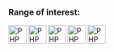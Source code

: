 ### Range of interest:
<img align="left" alt="PHP" width="36px" src="https://cdn.jsdelivr.net/gh/devicons/devicon/icons/php/php-plain.svg" />
<img align="left" alt="PHP" width="36px" src="https://cdn.jsdelivr.net/gh/devicons/devicon/icons/laravel/laravel-plain-wordmark.svg" />
<img align="left" alt="PHP" width="36px" src="https://cdn.jsdelivr.net/gh/devicons/devicon/icons/mysql/mysql-plain-wordmark.svg" />
<img align="left" alt="PHP" width="36px" src="https://cdn.jsdelivr.net/gh/devicons/devicon/icons/javascript/javascript-original.svg" />
<img align="left" alt="PHP" width="36px" src="https://cdn.jsdelivr.net/gh/devicons/devicon/icons/linux/linux-original.svg" />

          
          
